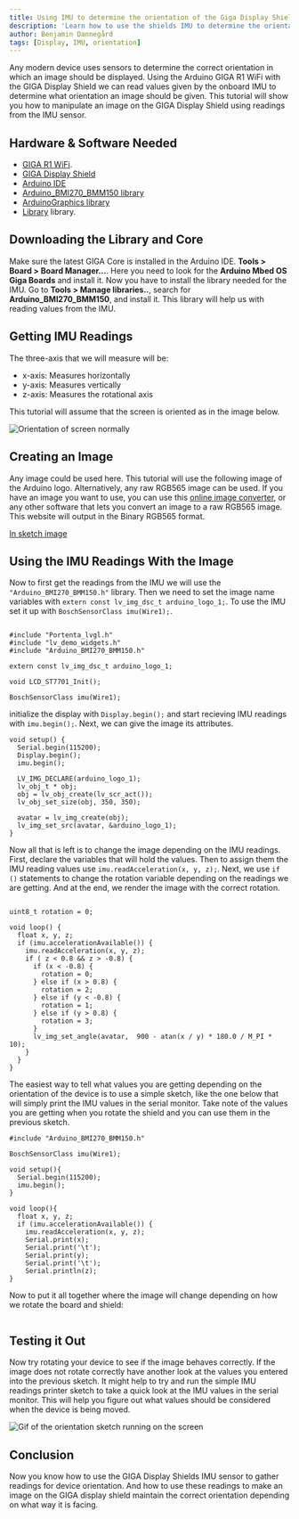 ```yaml
---
title: Using IMU to determine the orientation of the Giga Display Shield
description: 'Learn how to use the shields IMU to determine the orientation of the Giga Display Shield'
author: Benjamin Dannegård
tags: [Display, IMU, orientation]
---
```


Any modern device uses sensors to determine the correct orientation in which an image should be displayed. Using the Arduino GIGA R1 WiFi with the GIGA Display Shield we can read values given by the onboard IMU to determine what orientation an image should be given. This tutorial will show you how to manipulate an image on the GIGA Display Shield using readings from the IMU sensor. 

## Hardware & Software Needed

- [GIGA R1 WiFi](/hardware/giga-r1).
- [GIGA Display Shield]()
- [Arduino IDE](https://www.arduino.cc/en/software)
- [Arduino_BMI270_BMM150 library]()
- [ArduinoGraphics library]()
- [Library]() library.

## Downloading the Library and Core

Make sure the latest GIGA Core is installed in the Arduino IDE. **Tools > Board > Board Manager...**. Here you need to look for the **Arduino Mbed OS Giga Boards** and install it. Now you have to install the library needed for the IMU. Go to **Tools > Manage libraries..**, search for **Arduino_BMI270_BMM150**, and install it. This library will help us with reading values from the IMU.

## Getting IMU Readings

The three-axis that we will measure will be:

- x-axis: Measures horizontally
- y-axis: Measures vertically
- z-axis: Measures the rotational axis

This tutorial will assume that the screen is oriented as in the image below.

![Orientation of screen normally]()

## Creating an Image

Any image could be used here. This tutorial will use the following image of the Arduino logo. Alternatively, any raw RGB565 image can be used. If you have an image you want to use, you can use this [online image converter](https://lvgl.io/tools/imageconverter), or any other software that lets you convert an image to a raw RGB565 image. This website will output in the Binary RGB565 format.

[In sketch image]()

## Using the IMU Readings With the Image

Now to first get the readings from the IMU we will use the `"Arduino_BMI270_BMM150.h"` library. Then we need to set the image name variables with `extern const lv_img_dsc_t arduino_logo_1;`. To use the IMU set it up with `BoschSensorClass imu(Wire1);`.

```arduino

#include "Portenta_lvgl.h"
#include "lv_demo_widgets.h"
#include "Arduino_BMI270_BMM150.h"

extern const lv_img_dsc_t arduino_logo_1;

void LCD_ST7701_Init();

BoschSensorClass imu(Wire1);
```

initialize the display with `Display.begin();` and start recieving IMU readings with `imu.begin();`. Next, we can give the image its attributes.

```arduino
void setup() {
  Serial.begin(115200);
  Display.begin();
  imu.begin();

  LV_IMG_DECLARE(arduino_logo_1);
  lv_obj_t * obj;
  obj = lv_obj_create(lv_scr_act());
  lv_obj_set_size(obj, 350, 350);

  avatar = lv_img_create(obj);
  lv_img_set_src(avatar, &arduino_logo_1);
}

```

Now all that is left is to change the image depending on the IMU readings. First, declare the variables that will hold the values. Then to assign them the IMU reading values use `imu.readAcceleration(x, y, z);`. Next, we use `if ()` statements to change the rotation variable depending on the readings we are getting. And at the end, we render the image with the correct rotation.

```arduino

uint8_t rotation = 0;

void loop() {
  float x, y, z;
  if (imu.accelerationAvailable()) {
    imu.readAcceleration(x, y, z);
    if ( z < 0.8 && z > -0.8) {
      if (x < -0.8) {
        rotation = 0;
      } else if (x > 0.8) {
        rotation = 2;
      } else if (y < -0.8) {
        rotation = 1;
      } else if (y > 0.8) {
        rotation = 3;
      }
      lv_img_set_angle(avatar,  900 - atan(x / y) * 180.0 / M_PI * 10);
    }
  }
}
```

The easiest way to tell what values you are getting depending on the orientation of the device is to use a simple sketch, like the one below that will simply print the IMU values in the serial monitor. Take note of the values you are getting when you rotate the shield and you can use them in the previous sketch.

```arduino
#include "Arduino_BMI270_BMM150.h"

BoschSensorClass imu(Wire1);

void setup(){
  Serial.begin(115200);
  imu.begin();
}

void loop(){
  float x, y, z;
  if (imu.accelerationAvailable()) {
    imu.readAcceleration(x, y, z);
    Serial.print(x);
    Serial.print('\t');
    Serial.print(y);
    Serial.print('\t');
    Serial.println(z);
}
```

Now to put it all together where the image will change depending on how we rotate the board and shield:

```arduino

```

## Testing it Out

Now try rotating your device to see if the image behaves correctly. If the image does not rotate correctly have another look at the values you entered into the previous sketch. It might help to try and run the simple IMU readings printer sketch to take a quick look at the IMU values in the serial monitor. This will help you figure out what values should be considered when the device is being moved. 

![Gif of the orientation sketch running on the screen]()

## Conclusion

Now you know how to use the GIGA Display Shields IMU sensor to gather readings for device orientation. And how to use these readings to make an image on the GIGA display shield maintain the correct orientation depending on what way it is facing. 